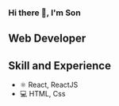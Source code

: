 ### Hi there 👋, I'm Son
## Web Developer

## Skill and Experience
* ⚛ React, ReactJS
* 💻 HTML, Css





